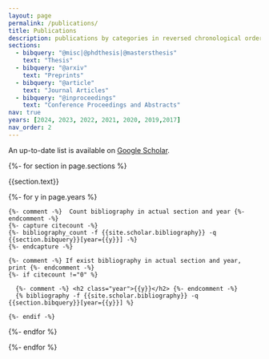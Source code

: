 ```yaml
---
layout: page
permalink: /publications/
title: Publications
description: publications by categories in reversed chronological order.
sections:
  - bibquery: "@misc|@phdthesis|@mastersthesis"
    text: "Thesis"
  - bibquery: "@arxiv"
    text: "Preprints"
  - bibquery: "@article"
    text: "Journal Articles"
  - bibquery: "@inproceedings"
    text: "Conference Proceedings and Abstracts"
nav: true
years: [2024, 2023, 2022, 2021, 2020, 2019,2017]
nav_order: 2
---
```

<!-- _pages/publications.md -->
An up-to-date list is available on [Google Scholar](https://scholar.google.com/citations?user=HuXdcKkAAAAJ&hl=en).

<div class="publications">

{%- for section in page.sections %}
  <a id="{{section.text}}"></a>
  <p class="bibtitle">{{section.text}}</p>
  {%- for y in page.years %}

    {%- comment -%}  Count bibliography in actual section and year {%- endcomment -%}
    {%- capture citecount -%}
    {%- bibliography_count -f {{site.scholar.bibliography}} -q {{section.bibquery}}[year={{y}}] -%}
    {%- endcapture -%}

    {%- comment -%} If exist bibliography in actual section and year, print {%- endcomment -%}
    {%- if citecount !="0" %}

      {%- comment -%} <h2 class="year">{{y}}</h2> {%- endcomment -%}
      {% bibliography -f {{site.scholar.bibliography}} -q {{section.bibquery}}[year={{y}}] %}

    {%- endif -%}

  {%- endfor %}

{%- endfor %}

</div>

